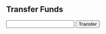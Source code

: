 <!-- transfer/transfer.html -->
<div class="transfer">
  <h2>Transfer Funds</h2>
  <input type="number" id="transfer-amount">
  <button onclick="transferFunds()">Transfer</button>
</div>